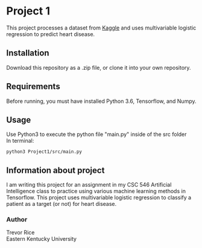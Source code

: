 # Project 1
This project processes a dataset from [Kaggle](https://www.kaggle.com/ronitf/heart-disease-uci) and uses multivariable logistic regression to predict heart disease.

## Installation
Download this repository as a .zip file, or clone it into your own repository.

## Requirements
Before running, you must have installed Python 3.6, Tensorflow, and Numpy.

## Usage
Use Python3 to execute the python file "main.py" inside of the src folder  
In terminal:
```
python3 Project1/src/main.py
```

## Information about project
I am writing this project for an assignment in my CSC 546 Artificial Intelligence class to practice using various machine learning methods in Tensorflow. This project uses multivariable logistic regression to classify a patient as a target (or not) for heart disease.

### Author
Trevor Rice  
Eastern Kentucky University